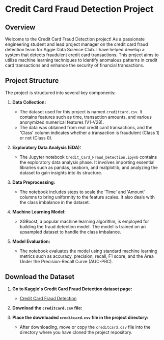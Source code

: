 # Credit Card Fraud Detection Project

## Overview

Welcome to the Credit Card Fraud Detection project! As a passionate engineering student and lead project manager on the credit card fraud detection team for Aggie Data Science Club. I have helped develop a system that detects fraudulent credit card transactions. This project aims to utilize machine learning techniques to identify anomalous patterns in credit card transactions and enhance the security of financial transactions.

## Project Structure

The project is structured into several key components:

1. **Data Collection:**
   - The dataset used for this project is named `creditcard.csv`. It contains features such as time, transaction amounts, and various anonymized numerical features (V1-V28).
   - The data was obtained from real credit card transactions, and the 'Class' column indicates whether a transaction is fraudulent (Class 1) or not (Class 0).

2. **Exploratory Data Analysis (EDA):**
   - The Jupyter notebook `Credit_Card_Fraud_Detection.ipynb` contains the exploratory data analysis phase. It involves importing essential libraries such as pandas, seaborn, and matplotlib, and analyzing the dataset to gain insights into its structure.

3. **Data Preprocessing:**
   - The notebook includes steps to scale the 'Time' and 'Amount' columns to bring uniformity to the feature scales. It also deals with the class imbalance in the dataset.

4. **Machine Learning Model:**
   - XGBoost, a popular machine learning algorithm, is employed for building the fraud detection model. The model is trained on an upsampled dataset to handle the class imbalance.

5. **Model Evaluation:**
   - The notebook evaluates the model using standard machine learning metrics such as accuracy, precision, recall, F1 score, and the Area Under the Precision-Recall Curve (AUC-PRC).

## Download the Dataset

1. **Go to Kaggle's Credit Card Fraud Detection dataset page:**
   - [Credit Card Fraud Detection](https://www.kaggle.com/mlg-ulb/creditcardfraud)

2. **Download the `creditcard.csv` file:**

4. **Place the downloaded `creditcard.csv` file in the project directory:**
   - After downloading, move or copy the `creditcard.csv` file into the directory where you have cloned the project repository.

